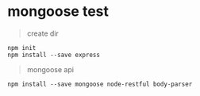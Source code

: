 # mongoose test

>create dir
```
npm init
npm install --save express
```
>mongoose api
```
npm install --save mongoose node-restful body-parser
```
